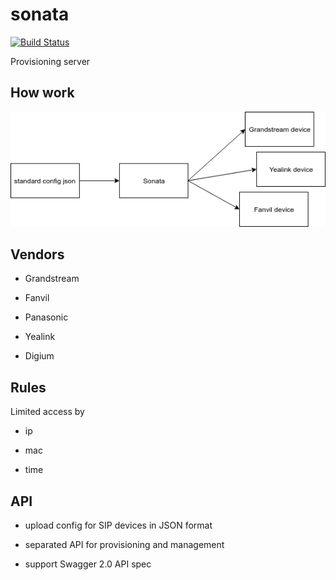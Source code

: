 # sonata

[![Build Status](https://travis-ci.org/antirek/sonata.svg?branch=master)](https://travis-ci.org/antirek/sonata)

Provisioning server


## How work

![](images/scheme.png)


## Vendors

- Grandstream

- Fanvil

- Panasonic

- Yealink

- Digium


## Rules

Limited access by

- ip

- mac

- time

## API

- upload config for SIP devices in JSON format

- separated API for provisioning and management

- support Swagger 2.0 API spec
